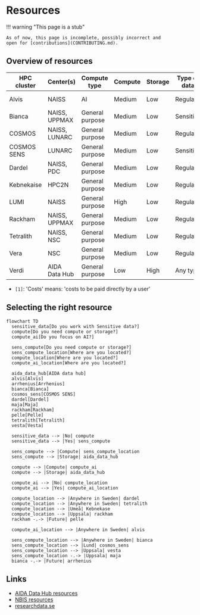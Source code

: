 # Resources

!!! warning "This page is a stub"

    As of now, this page is incomplete, possibly incorrect and
    open for [contributions](CONTRIBUTING.md).

## Overview of resources

<!-- markdownlint-disable MD013 --><!-- Tables cannot be split up over lines, hence will break 80 characters per line -->

HPC cluster | Center(s)              | Compute type   | Compute | Storage |Type of data| Costs for user | Accessible for
------------|------------------------|----------------|---------|---------|------------|----------------|------
Alvis       | NAISS                  | AI             | Medium  | Low     | Regular    | Free           | Swedish researchers
Bianca      | NAISS, UPPMAX          | General purpose| Medium  | Low     | Sensitive  | Free           | Swedish researchers
COSMOS      | NAISS, LUNARC          | General purpose| Medium  | Low     | Regular    | Free           | Swedish researchers
COSMOS SENS | LUNARC                 | General purpose| Medium  | Low     | Sensitive  | Free           | Lund researchers
Dardel      | NAISS, PDC             | General purpose| Medium  | Low     | Regular    | Free           | Swedish researchers
Kebnekaise  | HPC2N                  | General purpose| Medium  | Low     | Regular    | Free           | Umeå researchers
LUMI        | NAISS                  | General purpose| High    | Low     | Regular    | Free           | Swedish researchers
Rackham     | NAISS, UPPMAX          | General purpose| Medium  | Low     | Regular    | Free           | Uppsala researchers
Tetralith   | NAISS, NSC             | General purpose| Medium  | Low     | Regular    | Free           | Swedish researchers
Vera        | NSC                    | General purpose| Medium  | Low     | Regular    | Free           | Linköping researchers
Verdi       | AIDA Data Hub          | General purpose| Low     | High    | Any type   | Depends        | Anyone

<!-- markdownlint-enable MD013 -->

- `[1]`: 'Costs' means: 'costs to be paid directly by a user'

## Selecting the right resource

```mermaid
flowchart TD
  sensitive_data[Do you work with Sensitive data?]
  compute[Do you need compute or storage?]
  compute_ai[Do you focus on AI?]

  sens_compute[Do you need compute or storage?]
  sens_compute_location[Where are you located?]
  compute_location[Where are you located?]
  compute_ai_location[Where are you located?]

  aida_data_hub[AIDA data hub]
  alvis[Alvis]
  arrhenius[Arrhenius]
  bianca[Bianca]
  cosmos_sens[COSMOS SENS]
  dardel[Dardel]
  maja[Maja]
  rackham[Rackham]
  pelle[Pelle]
  tetralith[Tetralith]
  vesta[Vesta]

  sensitive_data --> |No| compute
  sensitive_data --> |Yes| sens_compute

  sens_compute --> |Compute| sens_compute_location
  sens_compute --> |Storage| aida_data_hub

  compute --> |Compute| compute_ai
  compute --> |Storage| aida_data_hub

  compute_ai --> |No| compute_location
  compute_ai --> |Yes| compute_ai_location

  compute_location --> |Anywhere in Sweden| dardel
  compute_location --> |Anywhere in Sweden| tetralith
  compute_location --> |Umeå| Kebnekase
  compute_location --> |Uppsala| rackham
  rackham -.-> |Future| pelle

  compute_ai_location --> |Anywhere in Sweden| alvis

  sens_compute_location --> |Anywhere in Sweden| bianca
  sens_compute_location --> |Lund| cosmos_sens
  sens_compute_location --> |Uppsala| vesta
  sens_compute_location -.-> |Uppsala| maja
  bianca -.-> |Future| arrhenius
```

## Links

- [AIDA Data Hub resources](https://nbisweden.github.io/aida-datahub-docs/)
- [NBIS resources](https://nbis.se/services/computational-resources)
- [researchdata.se](https://researchdata.se/en)
